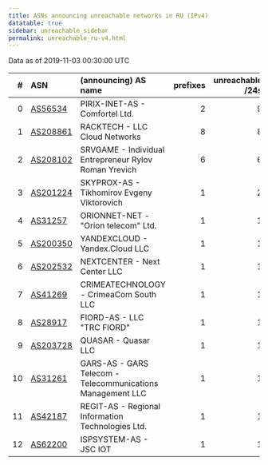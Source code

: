 ```yaml
---
title: ASNs announcing unreachable networks in RU (IPv4)
datatable: true
sidebar: unreachable_sidebar
permalink: unreachable_ru-v4.html
---
```


Data as of 2019-11-03 00:30:00 UTC


<div class="datatable-begin"></div>

|   # | ASN                                      | (announcing) AS name                                       |   prefixes |   unreachable /24s |
|----:|:-----------------------------------------|:-----------------------------------------------------------|-----------:|-------------------:|
|   0 | [AS56534](unreachable_AS56534-v4.html)   | PIRIX-INET-AS - Comfortel Ltd.                             |          2 |                  9 |
|   1 | [AS208861](unreachable_AS208861-v4.html) | RACKTECH - LLC Cloud Networks                              |          8 |                  8 |
|   2 | [AS208102](unreachable_AS208102-v4.html) | SRVGAME - Individual Entrepreneur Rylov Roman Yrevich      |          6 |                  6 |
|   3 | [AS201224](unreachable_AS201224-v4.html) | SKYPROX-AS - Tikhomirov Evgeny Viktorovich                 |          1 |                  2 |
|   4 | [AS31257](unreachable_AS31257-v4.html)   | ORIONNET-NET - "Orion telecom" Ltd.                        |          1 |                  1 |
|   5 | [AS200350](unreachable_AS200350-v4.html) | YANDEXCLOUD - Yandex.Cloud LLC                             |          1 |                  1 |
|   6 | [AS202532](unreachable_AS202532-v4.html) | NEXTCENTER - Next Center LLC                               |          1 |                  1 |
|   7 | [AS41269](unreachable_AS41269-v4.html)   | CRIMEATECHNOLOGY - CrimeaCom South LLC                     |          1 |                  1 |
|   8 | [AS28917](unreachable_AS28917-v4.html)   | FIORD-AS - LLC "TRC FIORD"                                 |          1 |                  1 |
|   9 | [AS203728](unreachable_AS203728-v4.html) | QUASAR - Quasar LLC                                        |          1 |                  1 |
|  10 | [AS31261](unreachable_AS31261-v4.html)   | GARS-AS - GARS Telecom - Telecommunications Management LLC |          1 |                  1 |
|  11 | [AS42187](unreachable_AS42187-v4.html)   | REGIT-AS - Regional Information Technologies Ltd.          |          1 |                  1 |
|  12 | [AS62200](unreachable_AS62200-v4.html)   | ISPSYSTEM-AS - JSC IOT                                     |          1 |                  1 |

<div class="datatable-end"></div>